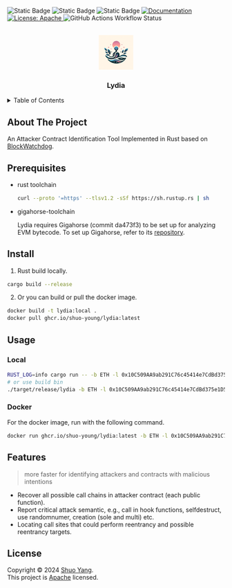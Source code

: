 <!-- <h1 align="center">Welcome to NFTDefects 👋</h1> -->
<p>
  <img alt="Static Badge" src="https://img.shields.io/badge/rust-1.75.0-blue">
  <img alt="Static Badge" src="https://img.shields.io/badge/ubuntu-20.04-yellow">
  <img alt="Static Badge" src="https://img.shields.io/badge/docker-v0.2-purple">
  <a href="doc url" target="_blank">
    <img alt="Documentation" src="https://img.shields.io/badge/documentation-yes-brightgreen.svg" />
  </a>
  <a href="LICSEN" target="_blank">
    <img alt="License: Apache" src="https://img.shields.io/badge/License-Apache-yellow.svg" />
  </a>
  <img alt="GitHub Actions Workflow Status" src="https://img.shields.io/github/actions/workflow/status/shuo-young/lydia/publish-docker-image.yml">
</p>

<br />
<div align="center">
  <a href="https://github.com/shuo-young/lydia">
    <img src="logo.png" alt="Logo" width="80" height="80">
  </a>

<h3 align="center">Lydia</h3>

</div>

<!-- TABLE OF CONTENTS -->
<details>
  <summary>Table of Contents</summary>
  <ol>
    <li>
      <a href="#about-the-project">About The Project</a>
    </li>
    <li>
      <a href="#getting-started">Prerequisites</a>
      <ul>
        <li><a href="#prerequisites">Prerequisites</a></li>
        <li><a href="#install">Install</a></li>
      </ul>
    </li>
    <li>
      <a href="#usage">Usage</a>
      <ul>
        <li><a href="#local">Local</a></li>
        <li><a href="#docker">Docker</a></li>
      </ul>
    </li>
    <!-- <li><a href="#code-structure">Code Structure</a></li> -->
    <li><a href="#features">Features</a></li>
    <!-- <li><a href="#publication">Publication</a></li> -->
    <li><a href="#license">License</a></li>

  </ol>
</details>

<!-- ABOUT THE PROJECT -->

## About The Project

An Attacker Contract Identification Tool Implemented in Rust based on [BlockWatchdog](https://github.com/shuo-young/BlockWatchdog).

<!-- [![Product Name Screen Shot][product-screenshot]](https://example.com) -->
<!-- <p align="right">(<a href="#readme-top">back to top</a>)</p> -->

## Prerequisites

-   rust toolchain

    ```bash
    curl --proto '=https' --tlsv1.2 -sSf https://sh.rustup.rs | sh
    ```

-   gigahorse-toolchain

    Lydia requires Gigahorse (commit da473f3) to be set up for analyzing EVM bytecode. To set up Gigahorse, refer to its [repository](https://github.com/nevillegrech/gigahorse-toolchain).

<!-- <img align="left" width="213" src="logo.png"> -->

## Install

1. Rust build locally.

```sh
cargo build --release
```

2. Or you can build or pull the docker image.

```sh
docker build -t lydia:local .
docker pull ghcr.io/shuo-young/lydia:latest
```

## Usage

### Local

```sh
RUST_LOG=info cargo run -- -b ETH -l 0x10C509AA9ab291C76c45414e7CdBd375e1D5AcE8
# or use build bin
./target/release/lydia -b ETH -l 0x10C509AA9ab291C76c45414e7CdBd375e1D5AcE8
```

### Docker

For the docker image, run with the following command.

```sh
docker run ghcr.io/shuo-young/lydia:latest -b ETH -l 0x10C509AA9ab291C76c45414e7CdBd375e1D5AcE8
```

## Features

> more faster for identifying attackers and contracts with malicious intentions

-   Recover all possible call chains in attacker contract (each public function).
-   Report critical attack semantic, e.g., call in hook functions, selfdestruct, use randomnumer, creation (sole and multi) etc.
-   Locating call sites that could perform reentrancy and possible reentrancy targets.

## License

Copyright © 2024 [Shuo Yang](https://github.com/shuo-young).<br />
This project is [Apache](https://github.com/shuo-young/lydia/blob/master/LICENSE) licensed.
